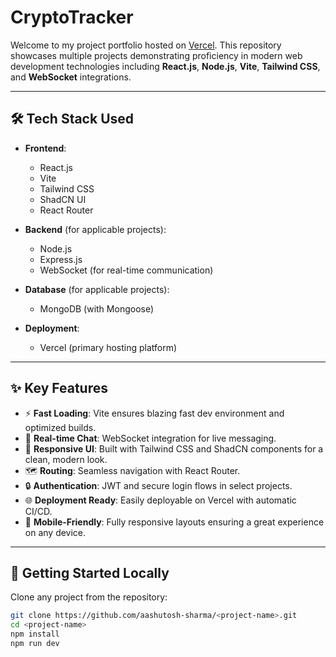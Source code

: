 # CryptoTracker



Welcome to my project portfolio hosted on [Vercel](crypto-tracker-5vju-bpxzv16d8-aashutosh-sharmas-projects.vercel.app). This repository showcases multiple projects demonstrating proficiency in modern web development technologies including **React.js**, **Node.js**, **Vite**, **Tailwind CSS**, and **WebSocket** integrations.

---

## 🛠️ Tech Stack Used

- **Frontend**:
  - React.js
  - Vite
  - Tailwind CSS
  - ShadCN UI
  - React Router

- **Backend** (for applicable projects):
  - Node.js
  - Express.js
  - WebSocket (for real-time communication)

- **Database** (for applicable projects):
  - MongoDB (with Mongoose)

- **Deployment**:
  - Vercel (primary hosting platform)

---

## ✨ Key Features

- ⚡ **Fast Loading**: Vite ensures blazing fast dev environment and optimized builds.
- 💬 **Real-time Chat**: WebSocket integration for live messaging.
- 🎨 **Responsive UI**: Built with Tailwind CSS and ShadCN components for a clean, modern look.
- 🗺️ **Routing**: Seamless navigation with React Router.
- 🔒 **Authentication**: JWT and secure login flows in select projects.
- 🌐 **Deployment Ready**: Easily deployable on Vercel with automatic CI/CD.
- 📱 **Mobile-Friendly**: Fully responsive layouts ensuring a great experience on any device.

---



## 🧩 Getting Started Locally

Clone any project from the repository:

```bash
git clone https://github.com/aashutosh-sharma/<project-name>.git
cd <project-name>
npm install
npm run dev
